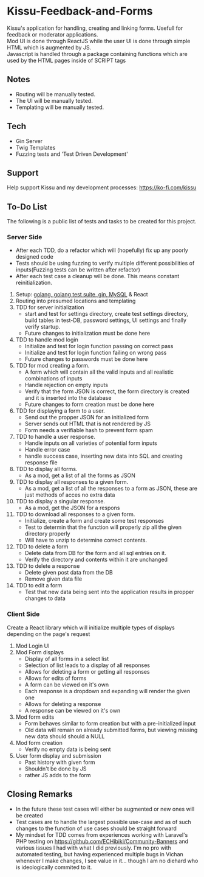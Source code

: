 # Kissu-Feedback-and-Forms
Kissu's application for handling, creating and linking forms. Usefull for feedback or moderator applications.<br/>
Mod UI is done through ReactJS while the user UI is done through simple HTML which is augmented by JS.<br/>
Javascript is handled through a package containing functions which are used by the HTML pages inside of SCRIPT tags

## Notes
- Routing will be manually tested.
- The UI will be manually tested.
- Templating will be manually tested.

## Tech
 - Gin Server
 - Twig Templates
 - Fuzzing tests and 'Test Driven Development'

## Support
Help support Kissu and my development processes: https://ko-fi.com/kissu

## To-Do List
The following is a public list of tests and tasks to be created for this project.
### Server Side
- After each TDD, do a refactor which will (hopefully) fix up any poorly designed code 
- Tests should be using fuzzing to verify multiple different possibilities of inputs(Fuzzing tests can be written after refactor)
- After each test case a cleanup will be done. This means constant reinitialization.
1. Setup: <ins>golang, golang test suite, gin, MySQL</ins> & React
2. Routing into presumed locations and templating
3. TDD for server initialization
    - start and test for settings directory, create test settings directory, build tables in test-DB, password settings, UI settings and finally verify startup.
    - Future changes to initialization must be done here
4. TDD to handle mod login
    - Initialize and test for login function passing on correct pass
    - Initialize and test for login function failing on wrong pass
    - Future changes to passwords must be done here
5. TDD for mod creating a form.
    - A form which will contain all the valid inputs and all realistic combinations of inputs
    - Handle rejection on empty inputs
    - Verify that the form JSON is correct, the form directory is created and it is inserted into the database
    - Future changes to form creation must be done here
6. TDD for displaying a form to a user.
    - Send out the propper JSON for an initialized form
    - Server sends out HTML that is not rendered by JS
    - Form needs a verifiable hash to prevent form spam
7. TDD to handle a user response.
    - Handle inputs on all varieties of potential form inputs
    - Handle error case
    - handle success case, inserting new data into SQL and creating response file
8. TDD to display all forms.
    - As a mod, get a list of all the forms as JSON
9. TDD to display all responses to a given form.
    - As a mod, get a list of all the responses to a form as JSON, these are just methods of acces no extra data
10. TDD to display a singular response.
    - As a mod, get the JSON for a respons
11. TDD to download all responses to a given form.
    - Initialize, create a form and create some test responses
    - Test to determin that the function will properly zip all the given directory properly
    - Will have to unzip to determine correct contents.
12. TDD to delete a form   
    - Delete data from DB for the form and all sql entries on it.
    - Verify the directory and contents within it are unchanged
13. TDD to delete a response
    - Delete given post data from the DB
    - Remove given data file
14. TDD to edit a form
    - Test that new data being sent into the application results in propper changes to data
### Client Side
Create a React library which will initialize multiple types of displays depending on the page's request
1. Mod Login UI
2. Mod Form displays
     - Display of all forms in a select list
     - Selection of list leads to a display of all responses
     - Allows for deleting a form or getting all responses
     - Allows for edits of forms
     - A form can be viewed on it's own
     - Each response is a dropdown and expanding will render the given one
     - Allows for deleting a response
     - A response can be viewed on it's own
3. Mod form edits
     - Form behaves similar to form creation but with a pre-initialized input
     - Old data will remain on already submitted forms, but viewing missing new data should should a NULL
4. Mod form creation
     - Verify no empty data is being sent
5. User form display and submission
     - Past history with given form
     - Shouldn't be done by JS 
     - rather JS adds to the form

## Closing Remarks
  - In the future these test cases will either be augmented or new ones will be created
  - Test cases are to handle the largest possible use-case and as of such changes to the function of use cases should be straight forward
  - My mindset for TDD comes from experiences working with Laravel's PHP testing on https://github.com/ECHibiki/Community-Banners and various issues I had with what I did previously. I'm no pro with automated testing, but having experienced multiple bugs in Vichan whenever I make changes, I see value in it... though I am no diehard who is ideologically commited to it.
